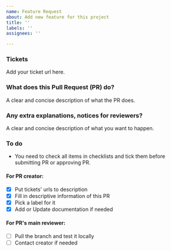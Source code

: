 ```yaml
---
name: Feature Request
about: Add new feature for this project
title: ''
labels: ''
assignees: ''

---
```


### Tickets
Add your ticket url here.

### What does this Pull Request (PR) do?
A clear and concise description of what the PR does.

### Any extra explanations, notices for reviewers?
A clear and concise description of what you want to happen.

### To do
- You need to check all items in checklists and tick them before submitting PR or approving PR.

#### For PR creator:
- [x] Put tickets' urls to description
- [x] Fill in descriptive information of this PR
- [x] Pick a label for it
- [x] Add or Update documentation if needed

#### For PR's main reviewer:
- [ ] Pull the branch and test it locally
- [ ] Contact creator if needed
